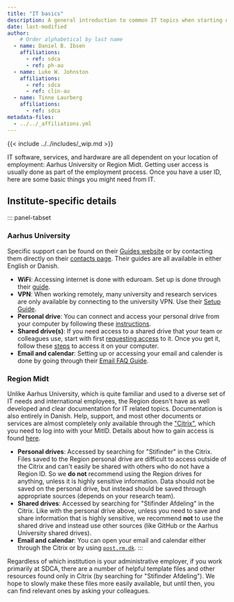 ```yaml
---
title: "IT basics"
description: A general introduction to common IT topics when starting out.
date: last-modified
author:
    # Order alphabetical by last name
  - name: Daniel B. Ibsen
    affiliations: 
      - ref: sdca
      - ref: ph-au
  - name: Luke W. Johnston
    affiliations:
      - ref: sdca
      - ref: clin-au
  - name: Tinne Laurberg
    affiliations: 
      - ref: sdca
metadata-files: 
  - ../../_affiliations.yml
---
```


{{< include ../../includes/_wip.md >}}

IT software, services, and hardware are all dependent on your location
of employment: Aarhus University or Region Midt. Getting user access is
usually done as part of the employment process. Once you have a user ID,
here are some basic things you might need from IT.

## Institute-specific details

::: panel-tabset
### Aarhus University

Specific support can be found on their [Guides
website](https://medarbejdere.au.dk/en/administration/it/guides) or by
contacting them directly on their [contacts
page](https://medarbejdere.au.dk/en/administration/it/main-academic-areas/he-it-support/).
Their guides are all available in either English or Danish.

-   **WiFi**: Accessing internet is done with eduroam. Set up is done
    through their [guide](https://eduroam.au.dk/en/).
-   **VPN**: When working remotely, many university and research
    services are only available by connecting to the university VPN. Use
    their [Setup
    Guide](https://medarbejdere.au.dk/en/administration/it/guides/network/vpn-remoteaudk).
-   **Personal drive**: You can connect and access your personal drive
    from your computer by following these
    [instructions](https://medarbejdere.au.dk/en/administration/it/guides/datastorage/personal-folder-access/).
-   **Shared drive(s)**: If you need access to a shared drive that your
    team or colleagues use, start with first [requesting
    access](https://medarbejdere.au.dk/en/administration/it/guides/datastorage/access-to-shared-folder)
    to it. Once you get it, follow these
    [steps](https://medarbejdere.au.dk/en/administration/it/guides/datastorage/how-to-access-a-shared-folder)
    to access it on your computer.
-   **Email and calendar**: Setting up or accessing your email and
    calender is done by going through their [Email FAQ
    Guide](https://medarbejdere.au.dk/en/administration/it/guides/mail/faq-mail).

### Region Midt

Unlike Aarhus University, which is quite familiar and used to a diverse
set of IT needs and international employees, the Region doesn't have as
well developed and clear documentation for IT related topics.
Documentation is also entirely in Danish. Help, support, and most other
documents or services are almost completely only available through the
["Citrix"](https://citrix.rm.dk), which you need to log into with your
MitID. Details about how to gain access is found
[here](https://www.rm.dk/om-os/organisation/hjemmearbejde---for-medarbejdere/vejledning-til-fjernadgang-pa-sms/).

-   **Personal drives**: Accessed by searching for "Stifinder" in the
    Citrix. Files saved to the Region personal drive are difficult to
    access outside of the Citrix and can't easily be shared with others
    who do not have a Region ID. So we **do not** recommend using the
    Region drives for anything, unless it is highly sensitive
    information. Data should not be saved on the personal drive, but
    instead should be saved through appropriate sources (depends on your
    research team).
-   **Shared drives**: Accessed by searching for "Stifinder Afdeling" in
    the Citrix. Like with the personal drive above, unless you need to
    save and share information that is highly sensitive, we recommend
    **not** to use the shared drive and instead use other sources (like
    GitHub or the Aarhus University shared drives).
-   **Email and calendar**: You can open your email and calendar either
    through the Citrix or by using [`post.rm.dk`](https://post.rm.dk/).
:::

Regardless of which institution is your administrative employer, if you
work primarily at SDCA, there are a number of helpful template files and
other resources found only in Citrix (by searching for "Stifinder
Afdeling"). We hope to slowly make these files more easily available,
but until then, you can find relevant ones by asking your colleagues.

